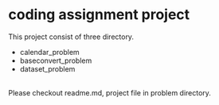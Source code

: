 # coding assignment project
This project consist of three directory.
* calendar_problem
* baseconvert_problem
* dataset_problem
</br>
Please checkout readme.md, project file in problem directory.
